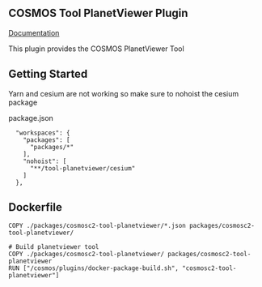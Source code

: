 ## COSMOS Tool PlanetViewer Plugin

[Documentation](http://cosmosrb.com)

This plugin provides the COSMOS PlanetViewer Tool

## Getting Started

Yarn and cesium are not working so make sure to nohoist the cesium package

package.json
```
  "workspaces": {
    "packages": [
      "packages/*"
    ],
    "nohoist": [
      "**/tool-planetviewer/cesium"
    ]
  },
```

## Dockerfile

```
COPY ./packages/cosmosc2-tool-planetviewer/*.json packages/cosmosc2-tool-planetviewer/
```

```
# Build planetviewer tool
COPY ./packages/cosmosc2-tool-planetviewer/ packages/cosmosc2-tool-planetviewer
RUN ["/cosmos/plugins/docker-package-build.sh", "cosmosc2-tool-planetviewer"]
```